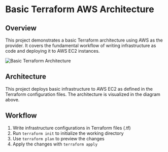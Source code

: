 
# Basic Terraform AWS Architecture

## Overview

This project demonstrates a basic Terraform architecture using AWS as the provider. It covers the fundamental workflow of writing infrastructure as code and deploying it to AWS EC2 instances.

![Basic Terraform Architecture](basic-terraform-architecture.png)

## Architecture

This project deploys basic infrastructure to AWS EC2 as defined in the Terraform configuration files. The architecture is visualized in the diagram above.

## Workflow

1. Write infrastructure configurations in Terraform files (.tf)
2. Run `terraform init` to initialize the working directory
3. Use `terraform plan` to preview the changes
4. Apply the changes with `terraform apply`


